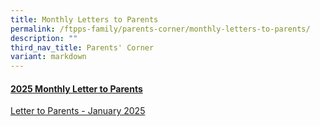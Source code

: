 ```yaml
---
title: Monthly Letters to Parents
permalink: /ftpps-family/parents-corner/monthly-letters-to-parents/
description: ""
third_nav_title: Parents' Corner
variant: markdown
---
```

<h4><u>2025 Monthly Letter to Parents</u></h4>

[Letter to Parents - January 2025](/files/Parents'%20Corner/Letter%20to%20Parents/2025/0125___Letter_to_Parents.pdf)
<br>